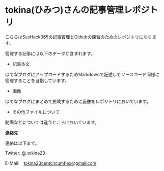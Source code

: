 # tokina(ひみつ)さんの記事管理レポジトリ

こちらはSeeHack365の記事管理とGithubの練習のためのレポジトリになります。

管理する記事には以下のデータが含まれます。

- 記事本文

はてなブログにアップロードするためMarkdownで記述してソースコード同様に管理することを目指しています。

- 画像

はてなブログにまとめて掲載するために画像をレポジトリにおいています。

- その他ファイルについて

動画などについては違うところにおいています。

**連絡先**

連絡は以下まで。

Twitter: @_tokina23

E-Mail:　tokina23centcircumflex@gmail.com	
